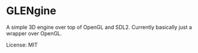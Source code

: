 # GLENgine
A simple 3D engine over top of OpenGL and SDL2. Currently basically just a wrapper over OpenGL. 

License: MIT

